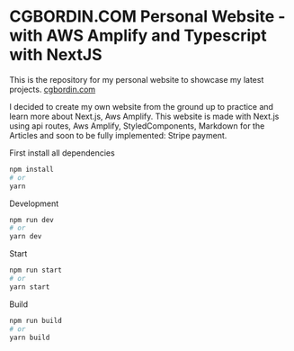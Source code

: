 # CGBORDIN.COM Personal Website - with AWS Amplify and Typescript with NextJS

This is the repository for my personal website to showcase my latest projects.
[cgbordin.com](https://www.cgbordin.com)

I decided to create my own website from the ground up to practice and learn more about Next.js, Aws Amplify.
This website is made with Next.js using api routes, Aws Amplify, StyledComponents, Markdown for the Articles and soon to be fully implemented: Stripe payment.

First install all dependencies
```bash
npm install
# or
yarn
```

Development
```bash
npm run dev
# or
yarn dev
```

Start
```bash
npm run start
# or
yarn start
```

Build
```bash
npm run build
# or
yarn build
```

